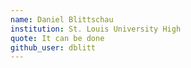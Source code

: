 ```yaml
---
name: Daniel Blittschau
institution: St. Louis University High
quote: It can be done
github_user: dblitt
---
```

